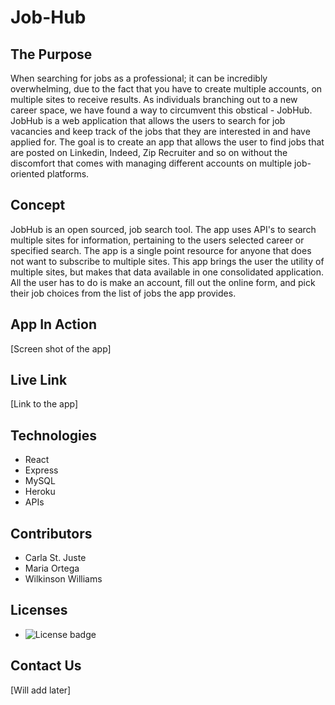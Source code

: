 # Job-Hub

## The Purpose

When searching for jobs as a professional; it can be incredibly overwhelming, due to the fact that you have to create multiple accounts, on multiple sites to receive results. As individuals branching out to a new career space, we have found a way to circumvent this obstical - JobHub. JobHub is a web application that allows the users to search for job vacancies and keep track of the jobs that they are interested in and have applied for. The goal is to create an app that allows the user to find jobs that are posted on Linkedin, Indeed, Zip Recruiter and so on without the discomfort that comes with managing different accounts on multiple job-oriented
platforms.


## Concept

JobHub is an open sourced, job search tool. The app uses API's to search multiple sites for information, pertaining to the users selected career or specified search. The app is a single point resource for anyone that does not want to subscribe to multiple sites. This app brings the user the utility of multiple sites, but makes that data available in one consolidated application. All the user has to do is make an account, fill out the online form, and pick their job choices from the list of jobs the app provides.

## App In Action

[Screen shot of the app]

## Live Link

[Link to the app]

## Technologies

* React
* Express
* MySQL
* Heroku
* APIs

## Contributors

* Carla St. Juste
* Maria Ortega
* Wilkinson Williams

## Licenses

* ![License badge](https://img.shields.io/badge/License-MIT-green)

## Contact Us

[Will add later]







